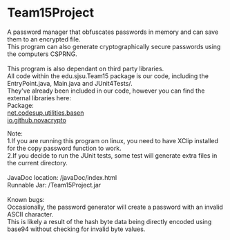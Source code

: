 # Team15Project

A password manager that obfuscates passwords in memory and can save them to an encrypted file.<br>
This program can also generate cryptographically secure passwords using the computers CSPRNG.<br>
<br>
This program is also dependant on third party libraries.<br> 
All code within the edu.sjsu.Team15 package is our code, including the EntryPoint.java, Main.java and JUnit4Tests/.<br>
They've already been included in our code, however you can find the external libraries here:<br>
Package:<br>
[net.codesup.utilities.basen](https://github.com/mklemm/base-n-codec-java)<br>
[io.github.novacrypto](https://github.com/NovaCrypto/SecureString)<br>

Note:<br>
1.If you are running this program on linux, you need to have XClip installed for the copy password function to work.<br>
2.If you decide to run the JUnit tests, some test will generate extra files in the current directory.<br>
<br>
JavaDoc location: /javaDoc/index.html<br>
Runnable Jar: /Team15Project.jar<br>
<br>
Known bugs:<br>
Occasionally, the password generator will create a password with an invalid ASCII character.<br>
This is likely a result of the hash byte data being directly encoded using base94 without checking for invalid byte values.<br>
